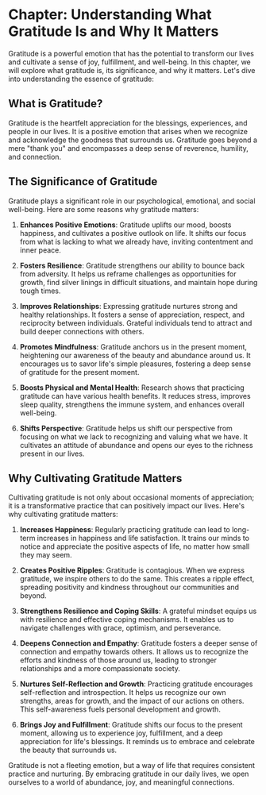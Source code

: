 Chapter: Understanding What Gratitude Is and Why It Matters
===========================================================

Gratitude is a powerful emotion that has the potential to transform our lives and cultivate a sense of joy, fulfillment, and well-being. In this chapter, we will explore what gratitude is, its significance, and why it matters. Let's dive into understanding the essence of gratitude:

**What is Gratitude?**
----------------------

Gratitude is the heartfelt appreciation for the blessings, experiences, and people in our lives. It is a positive emotion that arises when we recognize and acknowledge the goodness that surrounds us. Gratitude goes beyond a mere "thank you" and encompasses a deep sense of reverence, humility, and connection.

**The Significance of Gratitude**
---------------------------------

Gratitude plays a significant role in our psychological, emotional, and social well-being. Here are some reasons why gratitude matters:

1. **Enhances Positive Emotions**: Gratitude uplifts our mood, boosts happiness, and cultivates a positive outlook on life. It shifts our focus from what is lacking to what we already have, inviting contentment and inner peace.

2. **Fosters Resilience**: Gratitude strengthens our ability to bounce back from adversity. It helps us reframe challenges as opportunities for growth, find silver linings in difficult situations, and maintain hope during tough times.

3. **Improves Relationships**: Expressing gratitude nurtures strong and healthy relationships. It fosters a sense of appreciation, respect, and reciprocity between individuals. Grateful individuals tend to attract and build deeper connections with others.

4. **Promotes Mindfulness**: Gratitude anchors us in the present moment, heightening our awareness of the beauty and abundance around us. It encourages us to savor life's simple pleasures, fostering a deep sense of gratitude for the present moment.

5. **Boosts Physical and Mental Health**: Research shows that practicing gratitude can have various health benefits. It reduces stress, improves sleep quality, strengthens the immune system, and enhances overall well-being.

6. **Shifts Perspective**: Gratitude helps us shift our perspective from focusing on what we lack to recognizing and valuing what we have. It cultivates an attitude of abundance and opens our eyes to the richness present in our lives.

**Why Cultivating Gratitude Matters**
-------------------------------------

Cultivating gratitude is not only about occasional moments of appreciation; it is a transformative practice that can positively impact our lives. Here's why cultivating gratitude matters:

1. **Increases Happiness**: Regularly practicing gratitude can lead to long-term increases in happiness and life satisfaction. It trains our minds to notice and appreciate the positive aspects of life, no matter how small they may seem.

2. **Creates Positive Ripples**: Gratitude is contagious. When we express gratitude, we inspire others to do the same. This creates a ripple effect, spreading positivity and kindness throughout our communities and beyond.

3. **Strengthens Resilience and Coping Skills**: A grateful mindset equips us with resilience and effective coping mechanisms. It enables us to navigate challenges with grace, optimism, and perseverance.

4. **Deepens Connection and Empathy**: Gratitude fosters a deeper sense of connection and empathy towards others. It allows us to recognize the efforts and kindness of those around us, leading to stronger relationships and a more compassionate society.

5. **Nurtures Self-Reflection and Growth**: Practicing gratitude encourages self-reflection and introspection. It helps us recognize our own strengths, areas for growth, and the impact of our actions on others. This self-awareness fuels personal development and growth.

6. **Brings Joy and Fulfillment**: Gratitude shifts our focus to the present moment, allowing us to experience joy, fulfillment, and a deep appreciation for life's blessings. It reminds us to embrace and celebrate the beauty that surrounds us.

Gratitude is not a fleeting emotion, but a way of life that requires consistent practice and nurturing. By embracing gratitude in our daily lives, we open ourselves to a world of abundance, joy, and meaningful connections.
